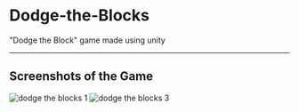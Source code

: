 # Dodge-the-Blocks
"Dodge the Block" game made using unity

---
## Screenshots of the Game
![dodge the blocks 1](https://user-images.githubusercontent.com/36204389/47615113-c05a5b80-dad0-11e8-8536-b90d8f6c2b65.PNG)
![dodge the blocks 3](https://user-images.githubusercontent.com/36204389/47615114-c0f2f200-dad0-11e8-9e3b-d3041a9f15cd.PNG)

